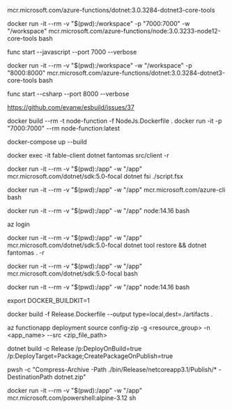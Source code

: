  mcr.microsoft.com/azure-functions/dotnet:3.0.3284-dotnet3-core-tools

 docker run -it --rm -v "$(pwd):/workspace" -p "7000:7000"  -w "/workspace" mcr.microsoft.com/azure-functions/node:3.0.3233-node12-core-tools bash

 func start --javascript --port 7000 --verbose

 docker run -it --rm -v "$(pwd):/workspace" -w "/workspace" -p "8000:8000"  mcr.microsoft.com/azure-functions/dotnet:3.0.3284-dotnet3-core-tools bash

func start --csharp --port 8000 --verbose

 https://github.com/evanw/esbuild/issues/37

 docker build --rm -t node-function -f NodeJs.Dockerfile .
 docker run -it -p "7000:7000" --rm node-function:latest

 docker-compose up --build

 docker exec -it fable-client dotnet fantomas src/client -r

docker run -it --rm -v "$(pwd):/app" -w "/app"  mcr.microsoft.com/dotnet/sdk:5.0-focal dotnet fsi ./script.fsx

docker run -it --rm -v "$(pwd):/app" -w "/app" mcr.microsoft.com/azure-cli bash

docker run -it --rm -v "$(pwd):/app" -w "/app" node:14.16 bash

az login

docker run -it --rm -v "$(pwd):/app" -w "/app"  mcr.microsoft.com/dotnet/sdk:5.0-focal dotnet tool restore && dotnet fantomas . -r

docker run -it --rm -v "$(pwd):/app" -w "/app"  mcr.microsoft.com/dotnet/sdk:5.0-focal bash

docker run -it --rm -v "$(pwd):/app" -w "/app"  node:14.16 bash

export DOCKER_BUILDKIT=1

docker build -f Release.Dockerfile --output type=local,dest=./artifacts .

az functionapp deployment source config-zip -g <resource_group> -n \
<app_name> --src <zip_file_path>

dotnet build -c Release /p:DeployOnBuild=true /p:DeployTarget=Package;CreatePackageOnPublish=true

pwsh -c "Compress-Archive -Path ./bin/Release/netcoreapp3.1/Publish/* -DestinationPath dotnet.zip"

docker run -it --rm -v "$(pwd):/app" -w "/app" mcr.microsoft.com/powershell:alpine-3.12 sh